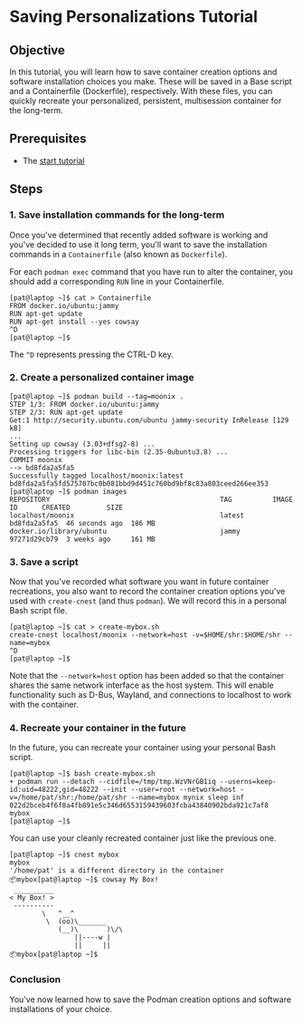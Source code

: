 Saving Personalizations Tutorial
================================

Objective
---------

In this tutorial, you will learn how to save container creation options and software
installation choices you make. These will be saved in a Base script and a Containerfile
(Dockerfile), respectively.
With these files, you can quickly recreate your personalized, persistent, multisession
container for the long-term.


Prerequisites
-------------

* The [start tutorial](start.md)


Steps
-----

### 1. Save installation commands for the long-term

Once you've determined that recently added software is working and you've decided
to use it long term, you'll want to save the installation commands in a
`Containerfile` (also known as `Dockerfile`).

For each `podman exec` command that you have run to alter the container, you should add a
corresponding `RUN` line in your Containerfile.

```
[pat@laptop ~]$ cat > Containerfile
FROM docker.io/ubuntu:jammy
RUN apt-get update
RUN apt-get install --yes cowsay
^D
[pat@laptop ~]$ 
```

The `^D` represents pressing the CTRL-D key.


### 2. Create a personalized container image

```
[pat@laptop ~]$ podman build --tag=moonix .
STEP 1/3: FROM docker.io/ubuntu:jammy
STEP 2/3: RUN apt-get update
Get:1 http://security.ubuntu.com/ubuntu jammy-security InRelease [129 kB]
...
Setting up cowsay (3.03+dfsg2-8) ...
Processing triggers for libc-bin (2.35-0ubuntu3.8) ...
COMMIT moonix
--> bd8fda2a5fa5
Successfully tagged localhost/moonix:latest
bd8fda2a5fa5fd575707bc0b081bbd9d451c760bd9bf8c83a803ceed266ee353
[pat@laptop ~]$ podman images
REPOSITORY                                          TAG          IMAGE ID      CREATED         SIZE
localhost/moonix                                    latest       bd8fda2a5fa5  46 seconds ago  186 MB
docker.io/library/ubuntu                            jammy        97271d29cb79  3 weeks ago     161 MB
```


### 3. Save a script

Now that you've recorded what software you want in future container recreations,
you also want to record the container creation options you've used with `create-cnest` (and thus `podman`).
We will record this in a personal Bash script file.

```
[pat@laptop ~]$ cat > create-mybox.sh
create-cnest localhost/moonix --network=host -v=$HOME/shr:$HOME/shr --name=mybox
^D
[pat@laptop ~]$ 
```

Note that the `--network=host` option has been added so that the container shares the
same network interface as the host system. This will enable functionality such as D-Bus,
Wayland, and connections to localhost to work with the container.


### 4. Recreate your container in the future

In the future, you can recreate your container using your personal Bash script.

```
[pat@laptop ~]$ bash create-mybox.sh
+ podman run --detach --cidfile=/tmp/tmp.WzVNrGB1iq --userns=keep-id:uid=48222,gid=48222 --init --user=root --network=host -v=/home/pat/shr:/home/pat/shr --name=mybox mynix sleep inf
022d2bceb4f6f8a4fb891e5c346d6553159439603fcba43840902bda921c7af8
mybox
[pat@laptop ~]$ 
```

You can use your cleanly recreated container just like the previous one.

```
[pat@laptop ~]$ cnest mybox
mybox
'/home/pat' is a different directory in the container
📦mybox[pat@laptop ~]$ cowsay My Box!
 __________
< My Box! >
 ----------
        \   ^__^
         \  (oo)\_______
            (__)\       )\/\
                ||----w |
                ||     ||
📦mybox[pat@laptop ~]$ 
```


### Conclusion

You've now learned how to save the Podman creation options and software installations
of your choice.

